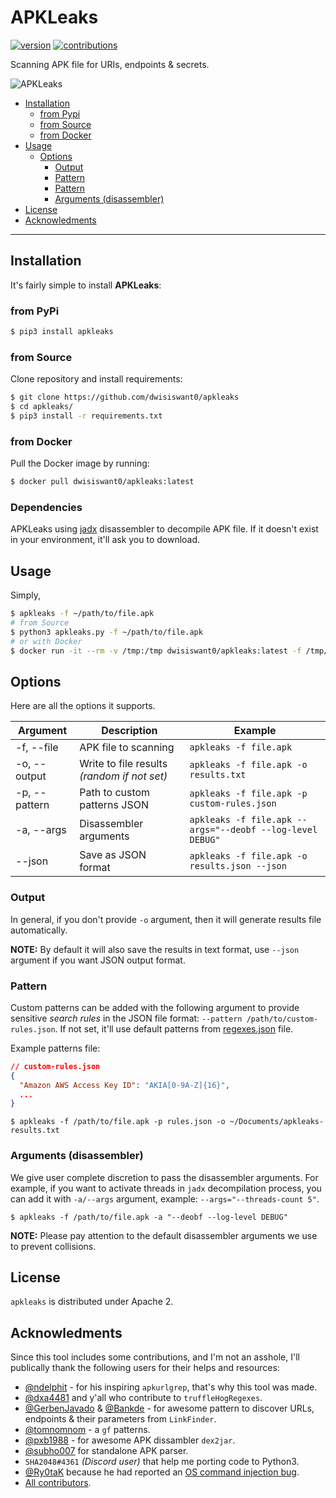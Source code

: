 # APKLeaks
[![version](https://badge.fury.io/gh/dwisiswant0%2fapkleaks.svg)](https://badge.fury.io/gh/dwisiswant0%2fapkleaks.svg)
[![contributions](https://img.shields.io/badge/contributions-welcome-brightgreen.svg?style=flat)](https://github.com/dwisiswant0/apkleaks/issues)

Scanning APK file for URIs, endpoints & secrets.

<img src="https://user-images.githubusercontent.com/25837540/111927529-a4ade080-8ae3-11eb-800a-b764ab1242e1.jpg" alt="APKLeaks">

- [Installation](#installation)
  - [from Pypi](#from-pypi)
  - [from Source](#from-source)
  - [from Docker](#from-docker)
- [Usage](#usage)
  - [Options](#options)
    - [Output](#output)
    - [Pattern](#pattern)
    - [Pattern](#pattern)
    - [Arguments (disassembler)](#arguments-disassembler)
- [License](#license)
- [Acknowledments](#acknowledments)

---

## Installation

It's fairly simple to install **APKLeaks**:

### from PyPi

```bash
$ pip3 install apkleaks
```

### from Source

Clone repository and install requirements:

```bash
$ git clone https://github.com/dwisiswant0/apkleaks
$ cd apkleaks/
$ pip3 install -r requirements.txt
```

### from Docker

Pull the Docker image by running:

```bash
$ docker pull dwisiswant0/apkleaks:latest
```

### Dependencies

APKLeaks using [jadx](https://github.com/skylot/jadx) disassembler to decompile APK file. If it doesn't exist in your environment, it'll ask you to download.

## Usage

Simply,

```bash
$ apkleaks -f ~/path/to/file.apk
# from Source
$ python3 apkleaks.py -f ~/path/to/file.apk
# or with Docker
$ docker run -it --rm -v /tmp:/tmp dwisiswant0/apkleaks:latest -f /tmp/file.apk
```

## Options

Here are all the options it supports.

| **Argument**  	| **Description**                             	| **Example**                                                   |
|---------------	|---------------------------------------------	|-------------------------------------------------------------  |
| -f, --file    	| APK file to scanning                        	| `apkleaks -f file.apk`                                        |
| -o, --output  	| Write to file results _(random if not set)_ 	| `apkleaks -f file.apk -o results.txt`                         |
| -p, --pattern 	| Path to custom patterns JSON                	| `apkleaks -f file.apk -p custom-rules.json`                   |
| -a, --args    	| Disassembler arguments                      	| `apkleaks -f file.apk --args="--deobf --log-level DEBUG"`     |
| --json        	| Save as JSON format                         	| `apkleaks -f file.apk -o results.json --json`                 |

### Output

In general, if you don't provide `-o` argument, then it will generate results file automatically.

**NOTE:** By default it will also save the results in text format, use `--json` argument if you want JSON output format.

### Pattern

Custom patterns can be added with the following argument to provide sensitive _search rules_ in the JSON file format: `--pattern /path/to/custom-rules.json`. If not set, it'll use default patterns from [regexes.json](https://github.com/dwisiswant0/apkleaks/blob/master/config/regexes.json) file.

Example patterns file:

```json
// custom-rules.json
{
  "Amazon AWS Access Key ID": "AKIA[0-9A-Z]{16}",
  ...
}
```

```
$ apkleaks -f /path/to/file.apk -p rules.json -o ~/Documents/apkleaks-results.txt
```

### Arguments (disassembler)

We give user complete discretion to pass the disassembler arguments. For example, if you want to activate threads in `jadx` decompilation process, you can add it with `-a/--args` argument, example: `--args="--threads-count 5"`.

```
$ apkleaks -f /path/to/file.apk -a "--deobf --log-level DEBUG"
```

**NOTE:** Please pay attention to the default disassembler arguments we use to prevent collisions.

## License

`apkleaks` is distributed under Apache 2.

## Acknowledments

Since this tool includes some contributions, and I'm not an asshole, I'll publically thank the following users for their helps and resources:

- [@ndelphit](https://github.com/ndelphit) - for his inspiring `apkurlgrep`, that's why this tool was made.
- [@dxa4481](https://github.com/dxa4481) and y'all who contribute to `truffleHogRegexes`.
- [@GerbenJavado](https://github.com/GerbenJavado) & [@Bankde](https://github.com/Bankde) - for awesome pattern to discover URLs, endpoints & their parameters from `LinkFinder`.
- [@tomnomnom](https://github.com/tomnomnom/gf) - a `gf` patterns.
- [@pxb1988](https://github.com/pxb1988) - for awesome APK dissambler `dex2jar`.
- [@subho007](https://github.com/ph4r05) for standalone APK parser.
- `SHA2048#4361` _(Discord user)_ that help me porting code to Python3.
- [@Ry0taK](https://github.com/Ry0taK) because he had reported an [OS command injection bug](https://github.com/dwisiswant0/apkleaks/security/advisories/GHSA-8434-v7xw-8m9x).
- [All contributors](https://github.com/dwisiswant0/apkleaks/graphs/contributors).
